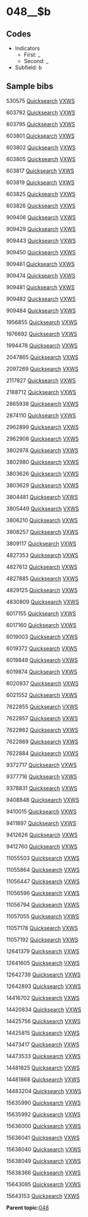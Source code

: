 # 048\_\_$b

## Codes

-   Indicators
    -   First: \_
    -   Second: \_
-   Subfield: b

## Sample bibs

530575 [Quicksearch](https://search.library.yale.edu/catalog/530575) [VXWS](http://prodorbis.library.yale.edu:7014/vxws/GetHoldingsService?bibId=530575)

603792 [Quicksearch](https://search.library.yale.edu/catalog/603792) [VXWS](http://prodorbis.library.yale.edu:7014/vxws/GetHoldingsService?bibId=603792)

603795 [Quicksearch](https://search.library.yale.edu/catalog/603795) [VXWS](http://prodorbis.library.yale.edu:7014/vxws/GetHoldingsService?bibId=603795)

603801 [Quicksearch](https://search.library.yale.edu/catalog/603801) [VXWS](http://prodorbis.library.yale.edu:7014/vxws/GetHoldingsService?bibId=603801)

603802 [Quicksearch](https://search.library.yale.edu/catalog/603802) [VXWS](http://prodorbis.library.yale.edu:7014/vxws/GetHoldingsService?bibId=603802)

603805 [Quicksearch](https://search.library.yale.edu/catalog/603805) [VXWS](http://prodorbis.library.yale.edu:7014/vxws/GetHoldingsService?bibId=603805)

603817 [Quicksearch](https://search.library.yale.edu/catalog/603817) [VXWS](http://prodorbis.library.yale.edu:7014/vxws/GetHoldingsService?bibId=603817)

603819 [Quicksearch](https://search.library.yale.edu/catalog/603819) [VXWS](http://prodorbis.library.yale.edu:7014/vxws/GetHoldingsService?bibId=603819)

603825 [Quicksearch](https://search.library.yale.edu/catalog/603825) [VXWS](http://prodorbis.library.yale.edu:7014/vxws/GetHoldingsService?bibId=603825)

603826 [Quicksearch](https://search.library.yale.edu/catalog/603826) [VXWS](http://prodorbis.library.yale.edu:7014/vxws/GetHoldingsService?bibId=603826)

909406 [Quicksearch](https://search.library.yale.edu/catalog/909406) [VXWS](http://prodorbis.library.yale.edu:7014/vxws/GetHoldingsService?bibId=909406)

909429 [Quicksearch](https://search.library.yale.edu/catalog/909429) [VXWS](http://prodorbis.library.yale.edu:7014/vxws/GetHoldingsService?bibId=909429)

909443 [Quicksearch](https://search.library.yale.edu/catalog/909443) [VXWS](http://prodorbis.library.yale.edu:7014/vxws/GetHoldingsService?bibId=909443)

909450 [Quicksearch](https://search.library.yale.edu/catalog/909450) [VXWS](http://prodorbis.library.yale.edu:7014/vxws/GetHoldingsService?bibId=909450)

909461 [Quicksearch](https://search.library.yale.edu/catalog/909461) [VXWS](http://prodorbis.library.yale.edu:7014/vxws/GetHoldingsService?bibId=909461)

909474 [Quicksearch](https://search.library.yale.edu/catalog/909474) [VXWS](http://prodorbis.library.yale.edu:7014/vxws/GetHoldingsService?bibId=909474)

909481 [Quicksearch](https://search.library.yale.edu/catalog/909481) [VXWS](http://prodorbis.library.yale.edu:7014/vxws/GetHoldingsService?bibId=909481)

909482 [Quicksearch](https://search.library.yale.edu/catalog/909482) [VXWS](http://prodorbis.library.yale.edu:7014/vxws/GetHoldingsService?bibId=909482)

909484 [Quicksearch](https://search.library.yale.edu/catalog/909484) [VXWS](http://prodorbis.library.yale.edu:7014/vxws/GetHoldingsService?bibId=909484)

1956855 [Quicksearch](https://search.library.yale.edu/catalog/1956855) [VXWS](http://prodorbis.library.yale.edu:7014/vxws/GetHoldingsService?bibId=1956855)

1976692 [Quicksearch](https://search.library.yale.edu/catalog/1976692) [VXWS](http://prodorbis.library.yale.edu:7014/vxws/GetHoldingsService?bibId=1976692)

1994478 [Quicksearch](https://search.library.yale.edu/catalog/1994478) [VXWS](http://prodorbis.library.yale.edu:7014/vxws/GetHoldingsService?bibId=1994478)

2047865 [Quicksearch](https://search.library.yale.edu/catalog/2047865) [VXWS](http://prodorbis.library.yale.edu:7014/vxws/GetHoldingsService?bibId=2047865)

2097269 [Quicksearch](https://search.library.yale.edu/catalog/2097269) [VXWS](http://prodorbis.library.yale.edu:7014/vxws/GetHoldingsService?bibId=2097269)

2117827 [Quicksearch](https://search.library.yale.edu/catalog/2117827) [VXWS](http://prodorbis.library.yale.edu:7014/vxws/GetHoldingsService?bibId=2117827)

2188712 [Quicksearch](https://search.library.yale.edu/catalog/2188712) [VXWS](http://prodorbis.library.yale.edu:7014/vxws/GetHoldingsService?bibId=2188712)

2865938 [Quicksearch](https://search.library.yale.edu/catalog/2865938) [VXWS](http://prodorbis.library.yale.edu:7014/vxws/GetHoldingsService?bibId=2865938)

2874110 [Quicksearch](https://search.library.yale.edu/catalog/2874110) [VXWS](http://prodorbis.library.yale.edu:7014/vxws/GetHoldingsService?bibId=2874110)

2962899 [Quicksearch](https://search.library.yale.edu/catalog/2962899) [VXWS](http://prodorbis.library.yale.edu:7014/vxws/GetHoldingsService?bibId=2962899)

2962908 [Quicksearch](https://search.library.yale.edu/catalog/2962908) [VXWS](http://prodorbis.library.yale.edu:7014/vxws/GetHoldingsService?bibId=2962908)

3802978 [Quicksearch](https://search.library.yale.edu/catalog/3802978) [VXWS](http://prodorbis.library.yale.edu:7014/vxws/GetHoldingsService?bibId=3802978)

3802980 [Quicksearch](https://search.library.yale.edu/catalog/3802980) [VXWS](http://prodorbis.library.yale.edu:7014/vxws/GetHoldingsService?bibId=3802980)

3803626 [Quicksearch](https://search.library.yale.edu/catalog/3803626) [VXWS](http://prodorbis.library.yale.edu:7014/vxws/GetHoldingsService?bibId=3803626)

3803629 [Quicksearch](https://search.library.yale.edu/catalog/3803629) [VXWS](http://prodorbis.library.yale.edu:7014/vxws/GetHoldingsService?bibId=3803629)

3804481 [Quicksearch](https://search.library.yale.edu/catalog/3804481) [VXWS](http://prodorbis.library.yale.edu:7014/vxws/GetHoldingsService?bibId=3804481)

3805449 [Quicksearch](https://search.library.yale.edu/catalog/3805449) [VXWS](http://prodorbis.library.yale.edu:7014/vxws/GetHoldingsService?bibId=3805449)

3806210 [Quicksearch](https://search.library.yale.edu/catalog/3806210) [VXWS](http://prodorbis.library.yale.edu:7014/vxws/GetHoldingsService?bibId=3806210)

3808257 [Quicksearch](https://search.library.yale.edu/catalog/3808257) [VXWS](http://prodorbis.library.yale.edu:7014/vxws/GetHoldingsService?bibId=3808257)

3809117 [Quicksearch](https://search.library.yale.edu/catalog/3809117) [VXWS](http://prodorbis.library.yale.edu:7014/vxws/GetHoldingsService?bibId=3809117)

4827353 [Quicksearch](https://search.library.yale.edu/catalog/4827353) [VXWS](http://prodorbis.library.yale.edu:7014/vxws/GetHoldingsService?bibId=4827353)

4827612 [Quicksearch](https://search.library.yale.edu/catalog/4827612) [VXWS](http://prodorbis.library.yale.edu:7014/vxws/GetHoldingsService?bibId=4827612)

4827885 [Quicksearch](https://search.library.yale.edu/catalog/4827885) [VXWS](http://prodorbis.library.yale.edu:7014/vxws/GetHoldingsService?bibId=4827885)

4829125 [Quicksearch](https://search.library.yale.edu/catalog/4829125) [VXWS](http://prodorbis.library.yale.edu:7014/vxws/GetHoldingsService?bibId=4829125)

4830809 [Quicksearch](https://search.library.yale.edu/catalog/4830809) [VXWS](http://prodorbis.library.yale.edu:7014/vxws/GetHoldingsService?bibId=4830809)

6017155 [Quicksearch](https://search.library.yale.edu/catalog/6017155) [VXWS](http://prodorbis.library.yale.edu:7014/vxws/GetHoldingsService?bibId=6017155)

6017160 [Quicksearch](https://search.library.yale.edu/catalog/6017160) [VXWS](http://prodorbis.library.yale.edu:7014/vxws/GetHoldingsService?bibId=6017160)

6019003 [Quicksearch](https://search.library.yale.edu/catalog/6019003) [VXWS](http://prodorbis.library.yale.edu:7014/vxws/GetHoldingsService?bibId=6019003)

6019372 [Quicksearch](https://search.library.yale.edu/catalog/6019372) [VXWS](http://prodorbis.library.yale.edu:7014/vxws/GetHoldingsService?bibId=6019372)

6019849 [Quicksearch](https://search.library.yale.edu/catalog/6019849) [VXWS](http://prodorbis.library.yale.edu:7014/vxws/GetHoldingsService?bibId=6019849)

6019874 [Quicksearch](https://search.library.yale.edu/catalog/6019874) [VXWS](http://prodorbis.library.yale.edu:7014/vxws/GetHoldingsService?bibId=6019874)

6020937 [Quicksearch](https://search.library.yale.edu/catalog/6020937) [VXWS](http://prodorbis.library.yale.edu:7014/vxws/GetHoldingsService?bibId=6020937)

6021552 [Quicksearch](https://search.library.yale.edu/catalog/6021552) [VXWS](http://prodorbis.library.yale.edu:7014/vxws/GetHoldingsService?bibId=6021552)

7622855 [Quicksearch](https://search.library.yale.edu/catalog/7622855) [VXWS](http://prodorbis.library.yale.edu:7014/vxws/GetHoldingsService?bibId=7622855)

7622857 [Quicksearch](https://search.library.yale.edu/catalog/7622857) [VXWS](http://prodorbis.library.yale.edu:7014/vxws/GetHoldingsService?bibId=7622857)

7622862 [Quicksearch](https://search.library.yale.edu/catalog/7622862) [VXWS](http://prodorbis.library.yale.edu:7014/vxws/GetHoldingsService?bibId=7622862)

7622869 [Quicksearch](https://search.library.yale.edu/catalog/7622869) [VXWS](http://prodorbis.library.yale.edu:7014/vxws/GetHoldingsService?bibId=7622869)

7622884 [Quicksearch](https://search.library.yale.edu/catalog/7622884) [VXWS](http://prodorbis.library.yale.edu:7014/vxws/GetHoldingsService?bibId=7622884)

9372717 [Quicksearch](https://search.library.yale.edu/catalog/9372717) [VXWS](http://prodorbis.library.yale.edu:7014/vxws/GetHoldingsService?bibId=9372717)

9377716 [Quicksearch](https://search.library.yale.edu/catalog/9377716) [VXWS](http://prodorbis.library.yale.edu:7014/vxws/GetHoldingsService?bibId=9377716)

9378831 [Quicksearch](https://search.library.yale.edu/catalog/9378831) [VXWS](http://prodorbis.library.yale.edu:7014/vxws/GetHoldingsService?bibId=9378831)

9408848 [Quicksearch](https://search.library.yale.edu/catalog/9408848) [VXWS](http://prodorbis.library.yale.edu:7014/vxws/GetHoldingsService?bibId=9408848)

9410015 [Quicksearch](https://search.library.yale.edu/catalog/9410015) [VXWS](http://prodorbis.library.yale.edu:7014/vxws/GetHoldingsService?bibId=9410015)

9411897 [Quicksearch](https://search.library.yale.edu/catalog/9411897) [VXWS](http://prodorbis.library.yale.edu:7014/vxws/GetHoldingsService?bibId=9411897)

9412626 [Quicksearch](https://search.library.yale.edu/catalog/9412626) [VXWS](http://prodorbis.library.yale.edu:7014/vxws/GetHoldingsService?bibId=9412626)

9412760 [Quicksearch](https://search.library.yale.edu/catalog/9412760) [VXWS](http://prodorbis.library.yale.edu:7014/vxws/GetHoldingsService?bibId=9412760)

11055503 [Quicksearch](https://search.library.yale.edu/catalog/11055503) [VXWS](http://prodorbis.library.yale.edu:7014/vxws/GetHoldingsService?bibId=11055503)

11055864 [Quicksearch](https://search.library.yale.edu/catalog/11055864) [VXWS](http://prodorbis.library.yale.edu:7014/vxws/GetHoldingsService?bibId=11055864)

11056447 [Quicksearch](https://search.library.yale.edu/catalog/11056447) [VXWS](http://prodorbis.library.yale.edu:7014/vxws/GetHoldingsService?bibId=11056447)

11056596 [Quicksearch](https://search.library.yale.edu/catalog/11056596) [VXWS](http://prodorbis.library.yale.edu:7014/vxws/GetHoldingsService?bibId=11056596)

11056794 [Quicksearch](https://search.library.yale.edu/catalog/11056794) [VXWS](http://prodorbis.library.yale.edu:7014/vxws/GetHoldingsService?bibId=11056794)

11057055 [Quicksearch](https://search.library.yale.edu/catalog/11057055) [VXWS](http://prodorbis.library.yale.edu:7014/vxws/GetHoldingsService?bibId=11057055)

11057178 [Quicksearch](https://search.library.yale.edu/catalog/11057178) [VXWS](http://prodorbis.library.yale.edu:7014/vxws/GetHoldingsService?bibId=11057178)

11057192 [Quicksearch](https://search.library.yale.edu/catalog/11057192) [VXWS](http://prodorbis.library.yale.edu:7014/vxws/GetHoldingsService?bibId=11057192)

12641379 [Quicksearch](https://search.library.yale.edu/catalog/12641379) [VXWS](http://prodorbis.library.yale.edu:7014/vxws/GetHoldingsService?bibId=12641379)

12641605 [Quicksearch](https://search.library.yale.edu/catalog/12641605) [VXWS](http://prodorbis.library.yale.edu:7014/vxws/GetHoldingsService?bibId=12641605)

12642739 [Quicksearch](https://search.library.yale.edu/catalog/12642739) [VXWS](http://prodorbis.library.yale.edu:7014/vxws/GetHoldingsService?bibId=12642739)

12642893 [Quicksearch](https://search.library.yale.edu/catalog/12642893) [VXWS](http://prodorbis.library.yale.edu:7014/vxws/GetHoldingsService?bibId=12642893)

14416702 [Quicksearch](https://search.library.yale.edu/catalog/14416702) [VXWS](http://prodorbis.library.yale.edu:7014/vxws/GetHoldingsService?bibId=14416702)

14420834 [Quicksearch](https://search.library.yale.edu/catalog/14420834) [VXWS](http://prodorbis.library.yale.edu:7014/vxws/GetHoldingsService?bibId=14420834)

14425756 [Quicksearch](https://search.library.yale.edu/catalog/14425756) [VXWS](http://prodorbis.library.yale.edu:7014/vxws/GetHoldingsService?bibId=14425756)

14425815 [Quicksearch](https://search.library.yale.edu/catalog/14425815) [VXWS](http://prodorbis.library.yale.edu:7014/vxws/GetHoldingsService?bibId=14425815)

14473417 [Quicksearch](https://search.library.yale.edu/catalog/14473417) [VXWS](http://prodorbis.library.yale.edu:7014/vxws/GetHoldingsService?bibId=14473417)

14473533 [Quicksearch](https://search.library.yale.edu/catalog/14473533) [VXWS](http://prodorbis.library.yale.edu:7014/vxws/GetHoldingsService?bibId=14473533)

14481825 [Quicksearch](https://search.library.yale.edu/catalog/14481825) [VXWS](http://prodorbis.library.yale.edu:7014/vxws/GetHoldingsService?bibId=14481825)

14481868 [Quicksearch](https://search.library.yale.edu/catalog/14481868) [VXWS](http://prodorbis.library.yale.edu:7014/vxws/GetHoldingsService?bibId=14481868)

14483204 [Quicksearch](https://search.library.yale.edu/catalog/14483204) [VXWS](http://prodorbis.library.yale.edu:7014/vxws/GetHoldingsService?bibId=14483204)

15635990 [Quicksearch](https://search.library.yale.edu/catalog/15635990) [VXWS](http://prodorbis.library.yale.edu:7014/vxws/GetHoldingsService?bibId=15635990)

15635992 [Quicksearch](https://search.library.yale.edu/catalog/15635992) [VXWS](http://prodorbis.library.yale.edu:7014/vxws/GetHoldingsService?bibId=15635992)

15636000 [Quicksearch](https://search.library.yale.edu/catalog/15636000) [VXWS](http://prodorbis.library.yale.edu:7014/vxws/GetHoldingsService?bibId=15636000)

15636041 [Quicksearch](https://search.library.yale.edu/catalog/15636041) [VXWS](http://prodorbis.library.yale.edu:7014/vxws/GetHoldingsService?bibId=15636041)

15638040 [Quicksearch](https://search.library.yale.edu/catalog/15638040) [VXWS](http://prodorbis.library.yale.edu:7014/vxws/GetHoldingsService?bibId=15638040)

15638049 [Quicksearch](https://search.library.yale.edu/catalog/15638049) [VXWS](http://prodorbis.library.yale.edu:7014/vxws/GetHoldingsService?bibId=15638049)

15638366 [Quicksearch](https://search.library.yale.edu/catalog/15638366) [VXWS](http://prodorbis.library.yale.edu:7014/vxws/GetHoldingsService?bibId=15638366)

15643085 [Quicksearch](https://search.library.yale.edu/catalog/15643085) [VXWS](http://prodorbis.library.yale.edu:7014/vxws/GetHoldingsService?bibId=15643085)

15643153 [Quicksearch](https://search.library.yale.edu/catalog/15643153) [VXWS](http://prodorbis.library.yale.edu:7014/vxws/GetHoldingsService?bibId=15643153)

**Parent topic:**[048](../../tags/048/048.md)

